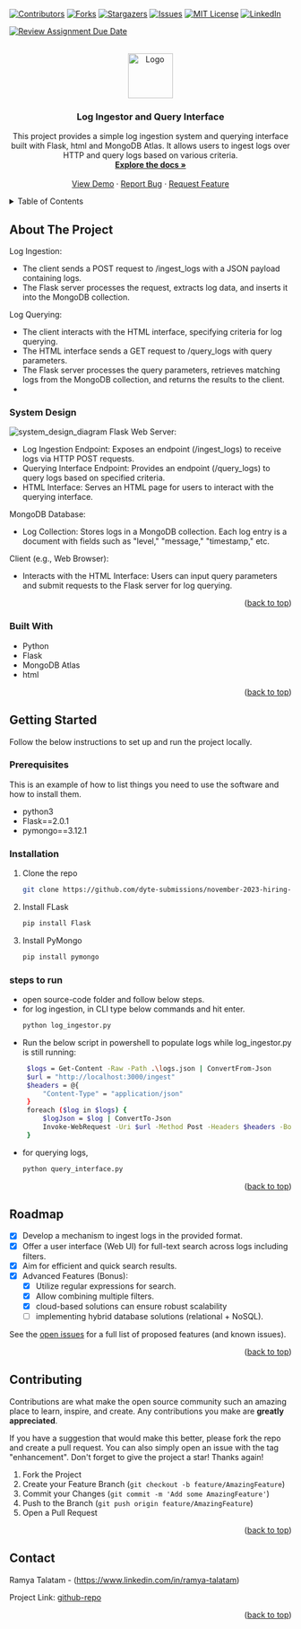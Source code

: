 <!-- Improved compatibility of back to top link: See: https://github.com/othneildrew/Best-README-Template/pull/73 -->
<a name="readme-top"></a>
<!--
*** Thanks for checking out the Best-README-Template. If you have a suggestion
*** that would make this better, please fork the repo and create a pull request
*** or simply open an issue with the tag "enhancement".
*** Don't forget to give the project a star!
*** Thanks again! Now go create something AMAZING! :D
-->



<!-- PROJECT SHIELDS -->
<!--
*** I'm using markdown "reference style" links for readability.
*** Reference links are enclosed in brackets [ ] instead of parentheses ( ).
*** See the bottom of this document for the declaration of the reference variables
*** for contributors-url, forks-url, etc. This is an optional, concise syntax you may use.
*** https://www.markdownguide.org/basic-syntax/#reference-style-links
-->
[![Contributors][contributors-shield]][contributors-url]
[![Forks][forks-shield]][forks-url]
[![Stargazers][stars-shield]][stars-url]
[![Issues][issues-shield]][issues-url]
[![MIT License][license-shield]][license-url]
[![LinkedIn][linkedin-shield]][linkedin-url]

[![Review Assignment Due Date](https://classroom.github.com/assets/deadline-readme-button-24ddc0f5d75046c5622901739e7c5dd533143b0c8e959d652212380cedb1ea36.svg)](https://classroom.github.com/a/2sZOX9xt)
<!-- Improved compatibility of back to top link: See: https://github.com/othneildrew/Best-README-Template/pull/73 -->
<a name="readme-top"></a>

<!-- PROJECT LOGO -->
<br />
<div align="center">
  <a href="https://github.com/github_username/repo_name">
    <img src="images/logo.png" alt="Logo" width="80" height="80">
  </a>

<h3 align="center">Log Ingestor and Query Interface</h3>

  <p align="center">
    This project provides a simple log ingestion system and querying interface built with Flask, html and MongoDB Atlas. It allows users to ingest logs over HTTP and query logs based on various criteria.
    <br />
    <a href="https://github.com/dyte-submissions/november-2023-hiring-Ramya-talatam"><strong>Explore the docs »</strong></a>
    <br />
    <br />
    <a href="https://github.com/dyte-submissions/november-2023-hiring-Ramya-talatam">View Demo</a>
    ·
    <a href="https://github.com/dyte-submissions/november-2023-hiring-Ramya-talatam/issues">Report Bug</a>
    ·
    <a href="https://github.com/dyte-submissions/november-2023-hiring-Ramya-talatam/issues">Request Feature</a>
  </p>
</div>



<!-- TABLE OF CONTENTS -->
<details>
  <summary>Table of Contents</summary>
  <ol>
    <li>
      <a href="#about-the-project">About The Project</a>
      <ul>
        <li><a href="#system-design">System Design</a></li>
        <li><a href="#built-with">Built With</a></li>
      </ul>
    </li>
    <li>
      <a href="#getting-started">Getting Started</a>
      <ul>
        <li><a href="#prerequisites">Prerequisites</a></li>
        <li><a href="#installation">Installation</a></li>
      </ul>
    </li>
    <li><a href="#roadmap">Roadmap</a></li>
    <li><a href="#contributing">Contributing</a></li>
    <li><a href="#contact">Contact</a></li>
  </ol>
</details>



<!-- ABOUT THE PROJECT -->
## About The Project
Log Ingestion:
* The client sends a POST request to /ingest_logs with a JSON payload containing logs.
* The Flask server processes the request, extracts log data, and inserts it into the MongoDB collection.
  
Log Querying:
* The client interacts with the HTML interface, specifying criteria for log querying.
* The HTML interface sends a GET request to /query_logs with query parameters.
* The Flask server processes the query parameters, retrieves matching logs from the MongoDB collection, and returns the results to the client.
* 
### System Design
![system_design_diagram](https://github.com/dyte-submissions/november-2023-hiring-Ramya-talatam/assets/108510824/601b0a80-1921-41ff-91c1-113310196ff1)
Flask Web Server:
* Log Ingestion Endpoint: Exposes an endpoint (/ingest_logs) to receive logs via HTTP POST requests.
* Querying Interface Endpoint: Provides an endpoint (/query_logs) to query logs based on specified criteria.
* HTML Interface: Serves an HTML page for users to interact with the querying interface.

MongoDB Database:
* Log Collection: Stores logs in a MongoDB collection. Each log entry is a document with fields such as "level," "message," "timestamp," etc.

Client (e.g., Web Browser):
* Interacts with the HTML Interface: Users can input query parameters and submit requests to the Flask server for log querying.


<p align="right">(<a href="#readme-top">back to top</a>)</p>

### Built With

* Python
* Flask
* MongoDB Atlas
* html

<p align="right">(<a href="#readme-top">back to top</a>)</p>



<!-- GETTING STARTED -->
## Getting Started
Follow the below instructions to set up and run the project locally.

### Prerequisites

This is an example of how to list things you need to use the software and how to install them.
* python3
* Flask==2.0.1
* pymongo==3.12.1
  
### Installation
1. Clone the repo
   ```sh
   git clone https://github.com/dyte-submissions/november-2023-hiring-Ramya-talatam.git
   ```
2. Install FLask
   ```sh
   pip install Flask

   ```
3. Install PyMongo
   ```sh
   pip install pymongo

   ```

### steps to run
* open source-code folder and follow below steps.
* for log ingestion, in CLI type below commands and hit enter.
   ```sh
   python log_ingestor.py
   ```
* Run the below script in powershell to populate logs while log_ingestor.py is still running: 
   ```sh  
    $logs = Get-Content -Raw -Path .\logs.json | ConvertFrom-Json
    $url = "http://localhost:3000/ingest"
    $headers = @{
        "Content-Type" = "application/json"
    }
    foreach ($log in $logs) {
        $logJson = $log | ConvertTo-Json
        Invoke-WebRequest -Uri $url -Method Post -Headers $headers -Body $logJson
    }
   ```
* for querying logs,
    ```sh
   python query_interface.py
   ```

<p align="right">(<a href="#readme-top">back to top</a>)</p>




<!-- ROADMAP -->
## Roadmap

- [x] Develop a mechanism to ingest logs in the provided format.
- [x] Offer a user interface (Web UI) for full-text search across logs including filters.
- [x] Aim for efficient and quick search results.
- [x] Advanced Features (Bonus):
    - [x] Utilize regular expressions for search.
    - [x] Allow combining multiple filters.
    - [x] cloud-based solutions can ensure robust scalability
    - [ ] implementing hybrid database solutions (relational + NoSQL).

See the [open issues](https://github.com/github_username/repo_name/issues) for a full list of proposed features (and known issues).

<p align="right">(<a href="#readme-top">back to top</a>)</p>



<!-- CONTRIBUTING -->
## Contributing

Contributions are what make the open source community such an amazing place to learn, inspire, and create. Any contributions you make are **greatly appreciated**.

If you have a suggestion that would make this better, please fork the repo and create a pull request. You can also simply open an issue with the tag "enhancement".
Don't forget to give the project a star! Thanks again!

1. Fork the Project
2. Create your Feature Branch (`git checkout -b feature/AmazingFeature`)
3. Commit your Changes (`git commit -m 'Add some AmazingFeature'`)
4. Push to the Branch (`git push origin feature/AmazingFeature`)
5. Open a Pull Request

<p align="right">(<a href="#readme-top">back to top</a>)</p>

<!-- CONTACT -->
## Contact

Ramya Talatam - (https://www.linkedin.com/in/ramya-talatam)

Project Link: [github-repo](https://github.com/dyte-submissions/november-2023-hiring-Ramya-talatam)

<p align="right">(<a href="#readme-top">back to top</a>)</p>



<!-- MARKDOWN LINKS & IMAGES -->
<!-- https://www.markdownguide.org/basic-syntax/#reference-style-links -->
[contributors-shield]: https://img.shields.io/github/contributors/github_username/repo_name.svg?style=for-the-badge
[contributors-url]: https://github.com/github_username/repo_name/graphs/contributors
[forks-shield]: https://img.shields.io/github/forks/github_username/repo_name.svg?style=for-the-badge
[forks-url]: https://github.com/github_username/repo_name/network/members
[stars-shield]: https://img.shields.io/github/stars/github_username/repo_name.svg?style=for-the-badge
[stars-url]: https://github.com/github_username/repo_name/stargazers
[issues-shield]: https://img.shields.io/github/issues/github_username/repo_name.svg?style=for-the-badge
[issues-url]: https://github.com/github_username/repo_name/issues
[license-shield]: https://img.shields.io/github/license/github_username/repo_name.svg?style=for-the-badge
[license-url]: https://github.com/github_username/repo_name/blob/master/LICENSE.txt
[linkedin-shield]: https://img.shields.io/badge/-LinkedIn-black.svg?style=for-the-badge&logo=linkedin&colorB=555
[linkedin-url]:  https://www.linkedin.com/in/ramya-talatam
[product-screenshot]: images/screenshot.png
[Next.js]: https://img.shields.io/badge/next.js-000000?style=for-the-badge&logo=nextdotjs&logoColor=white
[Next-url]: https://nextjs.org/
[React.js]: https://img.shields.io/badge/React-20232A?style=for-the-badge&logo=react&logoColor=61DAFB
[React-url]: https://reactjs.org/
[Vue.js]: https://img.shields.io/badge/Vue.js-35495E?style=for-the-badge&logo=vuedotjs&logoColor=4FC08D
[Vue-url]: https://vuejs.org/
[Angular.io]: https://img.shields.io/badge/Angular-DD0031?style=for-the-badge&logo=angular&logoColor=white
[Angular-url]: https://angular.io/
[Svelte.dev]: https://img.shields.io/badge/Svelte-4A4A55?style=for-the-badge&logo=svelte&logoColor=FF3E00
[Svelte-url]: https://svelte.dev/
[Laravel.com]: https://img.shields.io/badge/Laravel-FF2D20?style=for-the-badge&logo=laravel&logoColor=white
[Laravel-url]: https://laravel.com
[Bootstrap.com]: https://img.shields.io/badge/Bootstrap-563D7C?style=for-the-badge&logo=bootstrap&logoColor=white
[Bootstrap-url]: https://getbootstrap.com
[JQuery.com]: https://img.shields.io/badge/jQuery-0769AD?style=for-the-badge&logo=jquery&logoColor=white
[JQuery-url]: https://jquery.com 